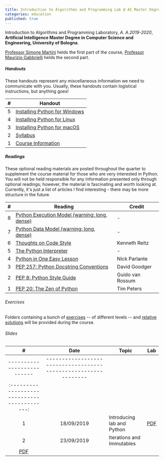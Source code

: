 ```yaml
---
title: Introduction to Algorithms and Programming Lab @ AI Master Degree
categories: education
published: true
---
```


Introduction to Algorithms and Programming Laboratory, _A. A.2019-2020_, **Artificial Intelligence Master Degree in
Computer Science and Engineering, University of Bologna**.

[Professor Simone Martini](http://cs.unibo.it/~martini) helds the first part of the course, [Professor Maurizio
Gabbrielli](http://cs.unibo.it/~gabbri) helds the second part.

##### Handouts

These handouts represent any miscellaneous information we need to communicate with you. Usually, these handouts contain logistical instructions, but anything goes!

| #   | Handout                                                                                                                     |
| --- | --------------------------------------------------------------------------------------------------------------------------- |
| 5   | [Installing Python for Windows](https://github.com/stanfordpython/python-handouts/blob/master/installing-python-windows.md) |
| 4   | [Installing Python for Linux](https://github.com/stanfordpython/python-handouts/blob/master/installing-python-linux.md)     |
| 3   | [Installing Python for macOS](ttps://github.com/stanfordpython/python-handouts/blob/master/installing-python-macos.md)      |
| 2   | [Syllabus](http://www.cs.unibo.it/~martini/AI/index.html)                                                                   |
| 1   | [Course Information](https://www.unibo.it/en/teaching/course-unit-catalogue/course-unit/2019/446600)                        |

##### Readings

These optional reading materials are posted throughout the quarter to supplement the course material for those who are very interested in Python. You will not be held responsible for any information presented only through optional readings; however, the material is fascinating and worth looking at. Currently, it's just a list of articles I find interesting - there may be more structure in the future.

| #   | Reading                                                                                                    | Credit           |
| --- | ---------------------------------------------------------------------------------------------------------- | ---------------- |
| 8   | [Python Execution Model (warning: long, dense)](https://docs.python.org/3.4/reference/executionmodel.html) | -                |
| 7   | [Python Data Model (warning: long, dense)](https://docs.python.org/3.4/reference/datamodel.html)           | -                |
| 6   | [Thoughts on Code Style](http://docs.python-guide.org/en/latest/writing/style/)                            | Kenneth Reitz    |
| 5   | [The Python Interpreter](https://docs.python.org/3.4/tutorial/interpreter.html)                            | -                |
| 4   | [Python in One Easy Lesson](http://cs.stanford.edu/people/nick/python-in-one-easy-lesson/)                 | Nick Parlante    |
| 3   | [PEP 257: Python Docstring Conventions](https://www.python.org/dev/peps/pep-0257/)                         | David Goodger    |
| 2   | [PEP 8: Python Style Guide](https://www.python.org/dev/peps/pep-0008/)                                     | Guido van Rossum |
| 1   | [PEP 20: The Zen of Python](https://www.python.org/dev/peps/pep-0020/)                                     | Tim Peters       |

###### Exercises

Folders containing a bunch of [exercises](https://www.dropbox.com/sh/elascfs6pgyem1p/AAAUuL6yNR_hlhp5EbxeI2kpa?dl=0)
-- of different levels -- and [relative
solutions](https://www.dropbox.com/sh/ejzuy0iiilk41zx/AAAZdVVdgZ6Aaai1uIKyGNp3a?dl=0) will be provided during the
course.

###### Slides

|                                          #                                          |                              Date                              | Topic                      | Lab                                                            |
| :---------------------------------------------------------------------------------: | :------------------------------------------------------------: | -------------------------- | -------------------------------------------------------------- |
|                             --------------------------                              | -------------------------------------------------------------- |
|                    :------------------------------------------:                     |
|                                          1                                          |                           18/09/2019                           | Introducing lab and Python | [PDF](https://www.dropbox.com/s/c02mqv85y1wl2jl/main.pdf?dl=0) |
|                                          2                                          |                           23/09/2019                           | Iterations and Immutables  |
| [PDF](https://www.dropbox.com/s/8er7r0wn9gir8b1/002_iterations_immutables.pdf?dl=0) |

